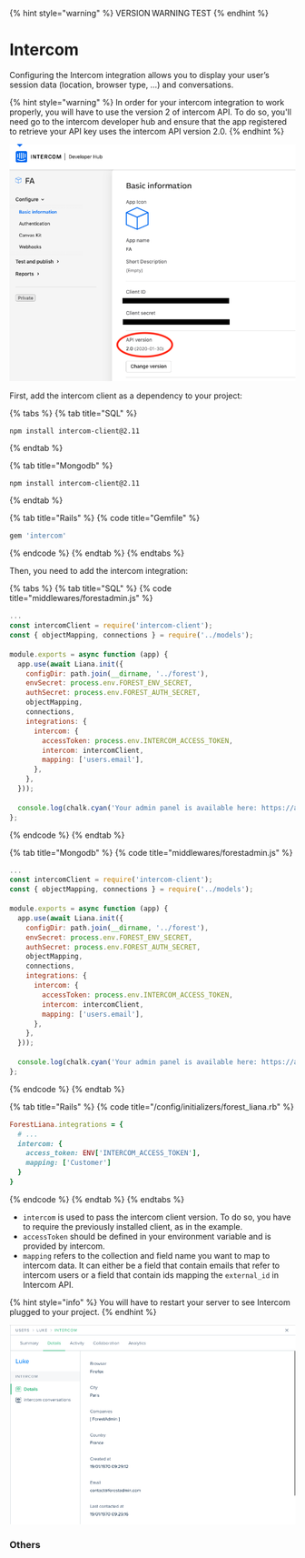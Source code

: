 {% hint style="warning" %}
VERSION WARNING TEST
{% endhint %}

# Intercom

Configuring the Intercom integration allows you to display your user’s session data (location, browser type, …) and conversations.

{% hint style="warning" %}
In order for your intercom integration to work properly, you will have to use the version 2 of intercom API. To do so, you'll need go to the intercom developer hub and ensure that the app registered to retrieve your API key uses the intercom API version 2.0.
{% endhint %}

![](<../../.gitbook/assets/image (352).png>)

First, add the intercom client as a dependency to your project:

{% tabs %}
{% tab title="SQL" %}
```bash
npm install intercom-client@2.11
```
{% endtab %}

{% tab title="Mongodb" %}
```
npm install intercom-client@2.11
```
{% endtab %}

{% tab title="Rails" %}
{% code title="Gemfile" %}
```ruby
gem 'intercom'
```
{% endcode %}
{% endtab %}
{% endtabs %}

Then, you need to add the intercom integration:

{% tabs %}
{% tab title="SQL" %}
{% code title="middlewares/forestadmin.js" %}
```javascript
...
const intercomClient = require('intercom-client');
const { objectMapping, connections } = require('../models');

module.exports = async function (app) {
  app.use(await Liana.init({
    configDir: path.join(__dirname, '../forest'),
    envSecret: process.env.FOREST_ENV_SECRET,
    authSecret: process.env.FOREST_AUTH_SECRET,
    objectMapping,
    connections,
    integrations: {
      intercom: {
        accessToken: process.env.INTERCOM_ACCESS_TOKEN,
        intercom: intercomClient,
        mapping: ['users.email'],
      },
    },
  }));

  console.log(chalk.cyan('Your admin panel is available here: https://app.forestadmin.com/projects'));
};
```
{% endcode %}
{% endtab %}

{% tab title="Mongodb" %}
{% code title="middlewares/forestadmin.js" %}
```javascript
...
const intercomClient = require('intercom-client');
const { objectMapping, connections } = require('../models');

module.exports = async function (app) {
  app.use(await Liana.init({
    configDir: path.join(__dirname, '../forest'),
    envSecret: process.env.FOREST_ENV_SECRET,
    authSecret: process.env.FOREST_AUTH_SECRET,
    objectMapping,
    connections,
    integrations: {
      intercom: {
        accessToken: process.env.INTERCOM_ACCESS_TOKEN,
        intercom: intercomClient,
        mapping: ['users.email'],
      },
    },
  }));

  console.log(chalk.cyan('Your admin panel is available here: https://app.forestadmin.com/projects'));
};
```
{% endcode %}
{% endtab %}

{% tab title="Rails" %}
{% code title="/config/initializers/forest_liana.rb" %}
```ruby
ForestLiana.integrations = {
  # ...
  intercom: {
    access_token: ENV['INTERCOM_ACCESS_TOKEN'],
    mapping: ['Customer']
  }
}
```
{% endcode %}
{% endtab %}
{% endtabs %}

* `intercom` is used to pass the intercom client version. To do so, you have to require the previously installed client, as in the example.
* `accessToken` should be defined in your environment variable and is provided by intercom.
* `mapping` refers to the collection and field name you want to map to intercom data. It can either be a field that contain emails that refer to intercom users or a field that contain ids mapping the `external_id` in Intercom API.

{% hint style="info" %}
You will have to restart your server to see Intercom plugged to your project.
{% endhint %}

![](<../../.gitbook/assets/image (353).png>)

### Others
